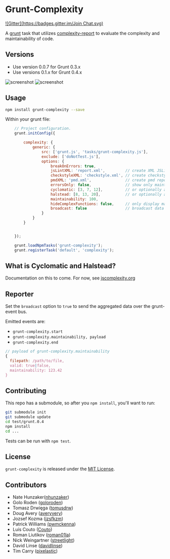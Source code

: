 # Grunt-Complexity
[![Gitter](https://badges.gitter.im/Join Chat.svg)](https://gitter.im/vigetlabs/grunt-complexity?utm_source=badge&utm_medium=badge&utm_campaign=pr-badge&utm_content=badge)

A [grunt](http://github.com/gruntjs/grunt/) task that utilizes
[complexity-report](https://github.com/philbooth/complexityReport.js)
to evaluate the complexity and maintainability of code.

## Versions

- Use version 0.0.7 for Grunt 0.3.x
- Use versions 0.1.x for Grunt 0.4.x

![screenshot](https://raw.github.com/vigetlabs/grunt-complexity/master/example.png)
![screenshot](https://raw.github.com/vigetlabs/grunt-complexity/master/complexity.png)

## Usage

```bash
npm install grunt-complexity --save
```

Within your grunt file:

```javascript
    // Project configuration.
	grunt.initConfig({

		complexity: {
			generic: {
				src: ['grunt.js', 'tasks/grunt-complexity.js'],
				exclude: ['doNotTest.js'],
				options: {
					breakOnErrors: true,
					jsLintXML: 'report.xml',         // create XML JSLint-like report
					checkstyleXML: 'checkstyle.xml', // create checkstyle report
					pmdXML: 'pmd.xml',               // create pmd report
					errorsOnly: false,               // show only maintainability errors
					cyclomatic: [3, 7, 12],          // or optionally a single value, like 3
					halstead: [8, 13, 20],           // or optionally a single value, like 8
					maintainability: 100,
					hideComplexFunctions: false,     // only display maintainability
					broadcast: false                 // broadcast data over event-bus
				}
			}
		}


	});

	grunt.loadNpmTasks('grunt-complexity');
	grunt.registerTask('default', 'complexity');
```

## What is Cyclomatic and Halstead?

Documentation on this to come. For now, see [jscomplexity.org](http://jscomplexity.org/complexity)

## Reporter

Set the `broadcast` option to `true` to send the aggregated data over the
grunt-event bus.

Emitted events are:

* `grunt-complexity.start`
* `grunt-complexity.maintainability, payload`
* `grunt-complexity.end`

```js
// payload of grunt-complexity.maintainability
{
  filepath: /path/to/file,
  valid: true|false,
  maintainability: 123.42
}
```

## Contributing

This repo has a submodule, so after you `npm install`, you'll want to run:

```bash
git submodule init
git submodule update
cd test/grunt.0.4
npm install
cd ...
```

Tests can be run with `npm test`.

## License

`grunt-complexity` is released under the [MIT License](http://opensource.org/licenses/MIT).

## Contributors

- Nate Hunzaker([nhunzaker](https://github.com/nhunzaker))
- Golo Roden ([goloroden](https://github.com/goloroden))
- Tomasz Drwięga ([tomusdrw](https://github.com/tomusdrw))
- Doug Avery ([averyvery](https://github.com/averyvery))
- Jozsef Kozma ([jzsfkzm](https://github.com/jzsfkzm))
- Patrick Williams [(pwmckenna](https://github.com/pwmckenna))
- Luís Couto ([Couto](https://github.com/Couto))
- Roman Liutikov ([roman01la](https://github.com/roman01la))
- Nick Weingartner ([streetlight](https://github.com/streetlight))
- David Linse ([davidlinse](https://github.com/davidlinse))
- Tim Carry ([pixelastic](https://github.com/pixelastic))
